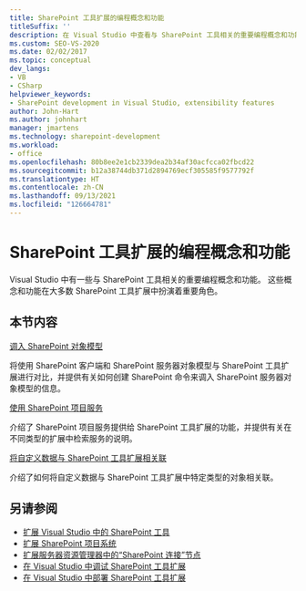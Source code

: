 ```yaml
---
title: SharePoint 工具扩展的编程概念和功能
titleSuffix: ''
description: 在 Visual Studio 中查看与 SharePoint 工具相关的重要编程概念和功能，它们可能在 SharePoint 工具扩展中扮演重要角色。
ms.custom: SEO-VS-2020
ms.date: 02/02/2017
ms.topic: conceptual
dev_langs:
- VB
- CSharp
helpviewer_keywords:
- SharePoint development in Visual Studio, extensibility features
author: John-Hart
ms.author: johnhart
manager: jmartens
ms.technology: sharepoint-development
ms.workload:
- office
ms.openlocfilehash: 80b8ee2e1cb2339dea2b34af30acfcca02fbcd22
ms.sourcegitcommit: b12a38744db371d2894769ecf305585f9577792f
ms.translationtype: HT
ms.contentlocale: zh-CN
ms.lasthandoff: 09/13/2021
ms.locfileid: "126664781"
---
```

# <a name="programming-concepts-and-features-for-sharepoint-tools-extensions"></a>SharePoint 工具扩展的编程概念和功能
  Visual Studio 中有一些与 SharePoint 工具相关的重要编程概念和功能。 这些概念和功能在大多数 SharePoint 工具扩展中扮演着重要角色。

## <a name="in-this-section"></a>本节内容
 [调入 SharePoint 对象模型](../sharepoint/calling-into-the-sharepoint-object-models.md)

 将使用 SharePoint 客户端和 SharePoint 服务器对象模型与 SharePoint 工具扩展进行对比，并提供有关如何创建 SharePoint 命令来调入 SharePoint 服务器对象模型的信息。

 [使用 SharePoint 项目服务](../sharepoint/using-the-sharepoint-project-service.md)

 介绍了 SharePoint 项目服务提供给 SharePoint 工具扩展的功能，并提供有关在不同类型的扩展中检索服务的说明。

 [将自定义数据与 SharePoint 工具扩展相关联](../sharepoint/associating-custom-data-with-sharepoint-tools-extensions.md)

 介绍了如何将自定义数据与 SharePoint 工具扩展中特定类型的对象相关联。

## <a name="see-also"></a>另请参阅
- [扩展 Visual Studio 中的 SharePoint 工具](../sharepoint/extending-the-sharepoint-tools-in-visual-studio.md)
- [扩展 SharePoint 项目系统](../sharepoint/extending-the-sharepoint-project-system.md)
- [扩展服务器资源管理器中的“SharePoint 连接”节点](../sharepoint/extending-the-sharepoint-connections-node-in-server-explorer.md)
- [在 Visual Studio 中调试 SharePoint 工具扩展](../sharepoint/debugging-extensions-for-the-sharepoint-tools-in-visual-studio.md)
- [在 Visual Studio 中部署 SharePoint 工具扩展](../sharepoint/deploying-extensions-for-the-sharepoint-tools-in-visual-studio.md)
